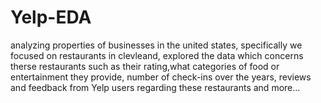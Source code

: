 # Yelp-EDA
analyzing properties of businesses in the united states, specifically we focused on restaurants in clevleand, explored the data which concerns therse restaurants such as their rating,what categories of food or entertainment they provide, number of check-ins over the years, reviews and feedback from Yelp users regarding these restaurants and more...
